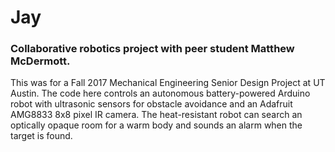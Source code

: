 # Jay
### Collaborative robotics project with peer student Matthew McDermott. 
This was for a Fall 2017 Mechanical Engineering Senior Design Project at UT Austin. The code here controls an autonomous battery-powered Arduino robot with ultrasonic sensors for obstacle avoidance and an Adafruit AMG8833 8x8 pixel IR camera. The heat-resistant robot can search an optically opaque room for a warm body and sounds an alarm when the target is found.
